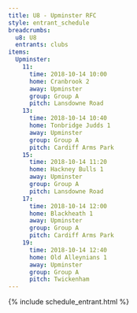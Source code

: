 ```yaml
---
title: U8 - Upminster RFC
style: entrant_schedule
breadcrumbs:
  u8: U8
  entrants: clubs
items:
  Upminster:
    11:
      time: 2018-10-14 10:00
      home: Cranbrook 2
      away: Upminster
      group: Group A
      pitch: Lansdowne Road
    13:
      time: 2018-10-14 10:40
      home: Tonbridge Judds 1
      away: Upminster
      group: Group A
      pitch: Cardiff Arms Park
    15:
      time: 2018-10-14 11:20
      home: Hackney Bulls 1
      away: Upminster
      group: Group A
      pitch: Lansdowne Road
    17:
      time: 2018-10-14 12:00
      home: Blackheath 1
      away: Upminster
      group: Group A
      pitch: Cardiff Arms Park
    19:
      time: 2018-10-14 12:40
      home: Old Alleynians 1
      away: Upminster
      group: Group A
      pitch: Twickenham
---
```


{% include schedule_entrant.html %}
